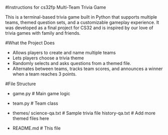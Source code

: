 #Instructions for cs32fp Multi-Team Trivia Game

This is a terminal-based trivia game built in Python that supports multiple teams, themed question sets, and a customizable gameplay experience. It was developed as a final project for CS32 and is inspired by our love of trivia games with family and friends.

#What the Project Does
- Allows players to create and name multiple teams
- Lets players choose a trivia theme
- Randomly selects and asks questions from a themed file.
- Alternates between teams, tracks team scores, and announces a winner when a team reaches 3 points.

#File Structure
- game.py # Main game logic
- team.py # Team class
- themes/
  science-qa.txt # Sample trivia file
  history-qa.txt # Add more themed files here

- README.md # This file
